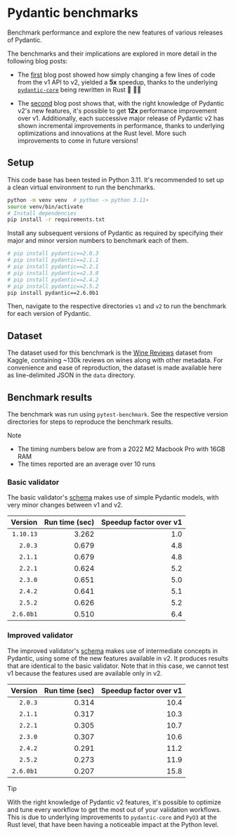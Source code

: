 # Pydantic benchmarks

Benchmark performance and explore the new features of various releases of Pydantic.

The benchmarks and their implications are explored in more detail in the following blog posts: 

* The [first](https://thedataquarry.com/posts/why-pydantic-v2-matters/) blog post showed how simply changing a few lines of code from the v1 API to v2, yielded a **5x** speedup, thanks to the underlying [`pydantic-core`](https://github.com/pydantic/pydantic-core) being rewritten in Rust 🦀 💪🏽

* The [second](https://thedataquarry.com/posts/intermediate-pydantic/) blog post shows that, with the right knowledge of Pydantic v2's new features, it's possible to get **12x** performance improvement over v1. Additionally, each successive major release of Pydantic v2 has shown incremental improvements in performance, thanks to underlying optimizations and innovations at the Rust level. More such improvements to come in future versions!

## Setup

This code base has been tested in Python 3.11. It's recommended to set up a clean virtual environment to run the benchmarks.

```sh
python -m venv venv  # python -> python 3.11+
source venv/bin/activate
# Install dependencies
pip install -r requirements.txt
```

Install any subsequent versions of Pydantic as required by specifying their major and minor version numbers to benchmark each of them.

```sh
# pip install pydantic==2.0.3
# pip install pydantic==2.1.1
# pip install pydantic==2.2.1
# pip install pydantic==2.3.0
# pip install pydantic==2.4.2
# pip install pydantic==2.5.2
pip install pydantic==2.6.0b1
```

Then, navigate to the respective directories `v1` and `v2` to run the benchmark for each version of Pydantic.

## Dataset

The dataset used for this benchmark is the [Wine Reviews](https://www.kaggle.com/zynicide/wine-reviews) dataset from Kaggle, containing ~130k reviews on wines along with other metadata. For convenience and ease of reproduction, the dataset is made available here as line-delimited JSON in the `data` directory.

## Benchmark results

The benchmark was run using `pytest-benchmark`. See the respective version directories for steps to reproduce the benchmark results.

> [!NOTE]
> * The timing numbers below are from a 2022 M2 Macbook Pro with 16GB RAM
> * The times reported are an average over 10 runs

### Basic validator

The basic validator's [schema](./v2/schemas.py) makes use of simple Pydantic models, with very minor changes between v1 and v2.

Version | Run time (sec) | Speedup factor over v1
---: | ---: | ---:
`1.10.13` | 3.262 | 1.0
`2.0.3` | 0.679 | 4.8
`2.1.1` | 0.679 | 4.8
`2.2.1` | 0.624 | 5.2
`2.3.0` | 0.651 | 5.0
`2.4.2` | 0.641 | 5.1
`2.5.2` | 0.626 | 5.2
`2.6.0b1` | 0.510 | 6.4

### Improved validator

The improved validator's [schema](./v2/schemas_improved.py) makes use of intermediate concepts in Pydantic, using some of the new features available in v2. It produces results that are identical to the basic validator. Note that in this case, we cannot test v1 because the features used are available only in v2.

Version | Run time (sec) | Speedup factor over v1
---: | ---: | ---:
`2.0.3` | 0.314 | 10.4
`2.1.1` | 0.317 | 10.3
`2.2.1` | 0.305 | 10.7
`2.3.0` | 0.307 | 10.6
`2.4.2` | 0.291 | 11.2
`2.5.2` | 0.273 | 11.9
`2.6.0b1` | 0.207 | 15.8

> [!Tip]
> With the right knowledge of Pydantic v2 features, it's possible to optimize and tune every workflow to get the most out of your validation workflows. This is due to underlying improvements to `pydantic-core` and `PyO3` at the Rust level, that have been having a noticeable impact at the Python level.
